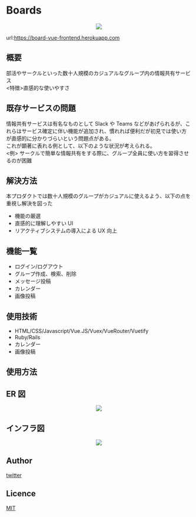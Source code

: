 # Boards
<p align="center">
  <img src="https://user-images.githubusercontent.com/86171064/160265284-5206e80c-158d-4841-a4fd-0478c44fdc31.png" />
</p>

url:<https://board-vue-frontend.herokuapp.com>

<!-- ![gif](https://github.com/kotabrog/ft_mini_ls/blob/main/image/ft_mini_ls.gif) -->

## 概要

部活やサークルといった数十人規模のカジュアルなグループ内の情報共有サービス  
<特徴>直感的な使いやすさ

## 既存サービスの問題

情報共有サービスは有名なものとして Slack や Teams などがあげられるが、これらはサービス確定に伴い機能が追加され、慣れれば便利だが初見では使い方が直感的に分かりづらいという問題点がある。  
これが顕著に表れる例として、以下のような状況が考えられる。  
<例> サークルで簡単な情報共有をする際に、グループ全員に使い方を習得させるのが困難

## 解決方法

本プロダクトでは数十人規模のグループがカジュアルに使えるよう、以下の点を重視し解決を図った

- 機能の厳選
- 直感的に理解しやすい UI
- リアクティブシステムの導入による UX 向上

## 機能一覧

- ログイン/ログアウト
- グループ作成、検索、削除
- メッセージ投稿
- カレンダー
- 画像投稿

## 使用技術

- HTML/CSS/Javascript/Vue.JS/Vuex/VueRouter/Vuetify
- Ruby/Rails
- カレンダー
- 画像投稿

## 使用方法

## ER 図

<p align="center">
  <img src="https://user-images.githubusercontent.com/86171064/158748878-8332c240-d46a-43fc-9c8a-e087ef260f91.png" />
</p>

## インフラ図

<p align="center">
  <img src="https://user-images.githubusercontent.com/86171064/160265234-bae58ae4-090d-4c87-8f98-65f11403fd97.png" />
</p>

## Author

[twitter]()

## Licence

[MIT](https://github.com/kotabrog/ft_mini_ls/blob/main/LICENSE)
